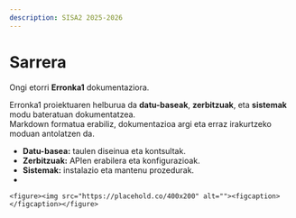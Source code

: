 ```yaml
---
description: SISA2 2025-2026
---
```


# Sarrera

Ongi etorri **Erronka1** dokumentaziora.

Erronka1 proiektuaren helburua da **datu-baseak**, **zerbitzuak**, eta **sistemak** modu bateratuan dokumentatzea.\
Markdown formatua erabiliz, dokumentazioa argi eta erraz irakurtzeko moduan antolatzen da.

* **Datu-basea:** taulen diseinua eta kontsultak.
* **Zerbitzuak:** APIen erabilera eta konfigurazioak.
* **Sistemak:** instalazio eta mantenu prozedurak.
*

    <figure><img src="https://placehold.co/400x200" alt=""><figcaption></figcaption></figure>
